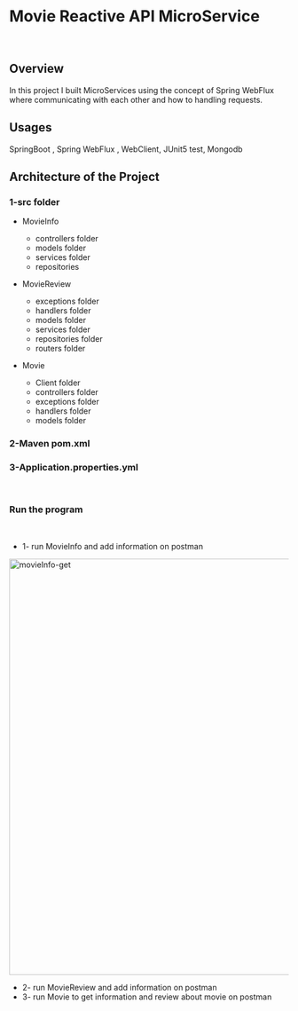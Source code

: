 # Movie Reactive API MicroService
<br>

## Overview
 In this project I built MicroServices using the concept of Spring WebFlux where communicating with each other and how to handling requests.
 <br>
 
## Usages
SpringBoot , Spring WebFlux , WebClient, JUnit5 test, Mongodb
<br> 

## Architecture of the Project

 ### 1-src folder
 
  - MovieInfo
    - controllers folder
    - models folder
    - services folder
    - repositories
    
  - MovieReview
    - exceptions folder
    - handlers folder
    - models folder
    - services folder
    - repositories folder
    - routers folder
    
  - Movie
    - Client folder
    - controllers folder
    - exceptions folder
    - handlers folder   
    - models folder

### 2-Maven pom.xml

### 3-Application.properties.yml
<br>
  
### Run the program
<br>

  * 1- run MovieInfo and add information on postman
  <img width="750" alt="movieInfo-get" src="https://user-images.githubusercontent.com/67427643/214279762-ddb80a1c-e63e-48eb-a4ef-c58a38fb6c2c.png">

  * 2- run MovieReview and add information on postman
  * 3- run Movie to get information and review about movie on postman
